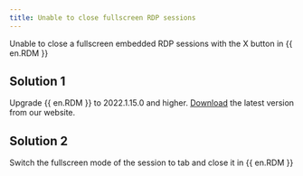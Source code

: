 ```yaml
---
title: Unable to close fullscreen RDP sessions
---
```

Unable to close a fullscreen embedded RDP sessions with the X button in {{ en.RDM }}
## Solution 1
Upgrade {{ en.RDM }} to 2022.1.15.0 and higher. [Download](https://devolutions.net/remote-desktop-manager) the latest version from our website.
## Solution 2
Switch the fullscreen mode of the session to tab and close it in {{ en.RDM }}
